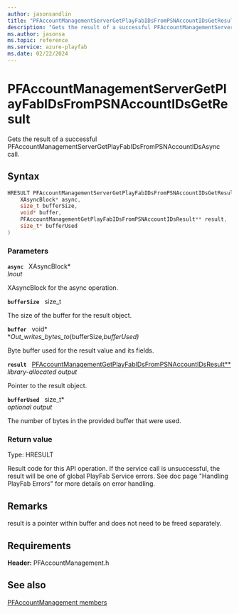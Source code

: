 ```yaml
---
author: jasonsandlin
title: "PFAccountManagementServerGetPlayFabIDsFromPSNAccountIDsGetResult"
description: "Gets the result of a successful PFAccountManagementServerGetPlayFabIDsFromPSNAccountIDsAsync call."
ms.author: jasonsa
ms.topic: reference
ms.service: azure-playfab
ms.date: 02/22/2024
---
```


# PFAccountManagementServerGetPlayFabIDsFromPSNAccountIDsGetResult  

Gets the result of a successful PFAccountManagementServerGetPlayFabIDsFromPSNAccountIDsAsync call.  

## Syntax  
  
```cpp
HRESULT PFAccountManagementServerGetPlayFabIDsFromPSNAccountIDsGetResult(  
    XAsyncBlock* async,  
    size_t bufferSize,  
    void* buffer,  
    PFAccountManagementGetPlayFabIDsFromPSNAccountIDsResult** result,  
    size_t* bufferUsed  
)  
```  
  
### Parameters  
  
**`async`** &nbsp; XAsyncBlock*  
*_Inout_*  
  
XAsyncBlock for the async operation.  
  
**`bufferSize`** &nbsp; size_t  
  
The size of the buffer for the result object.  
  
**`buffer`** &nbsp; void*  
*_Out_writes_bytes_to_(bufferSize,*bufferUsed)*  
  
Byte buffer used for the result value and its fields.  
  
**`result`** &nbsp; [PFAccountManagementGetPlayFabIDsFromPSNAccountIDsResult**](../../pfaccountmanagementtypes/structs/pfaccountmanagementgetplayfabidsfrompsnaccountidsresult.md)  
*library-allocated output*  
  
Pointer to the result object.  
  
**`bufferUsed`** &nbsp; size_t*  
*optional output*  
  
The number of bytes in the provided buffer that were used.  
  
  
### Return value
Type: HRESULT
  
Result code for this API operation. If the service call is unsuccessful, the result will be one of global PlayFab Service errors. See doc page "Handling PlayFab Errors" for more details on error handling.
  
## Remarks  
  
result is a pointer within buffer and does not need to be freed separately.
  
## Requirements  
  
**Header:** PFAccountManagement.h
  
## See also  
[PFAccountManagement members](../pfaccountmanagement_members.md)  

  
  
